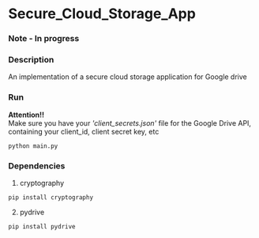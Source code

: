 # Secure_Cloud_Storage_App

### Note - In progress

### Description
An implementation of a secure cloud storage application for Google drive


### Run
  
**Attention!!**   
Make sure you have your *'client_secrets.json'* file for the Google Drive API, containing your client_id, client secret key, etc  

```
python main.py
```


### Dependencies
1. cryptography
```
pip install cryptography
```

2. pydrive
```
pip install pydrive
```
